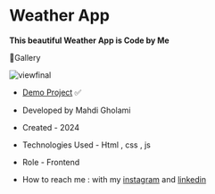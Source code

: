 # Weather App

**This beautiful Weather App is Code by Me**


📸Gallery

![viewfinal](https://github.com/user-attachments/assets/8994bbe3-092a-4a67-a3ca-354a1817e7d3)

- [Demo Project]() ✅

- Developed by Mahdi Gholami

- Created - 2024

- Technologies Used - Html , css , js

- Role - Frontend

- How to reach me : with my [instagram](https://www.instagram.com/mahdi_gholami_web/profilecard/?igsh=OGJ0YWlmZWh0YnN1) and [linkedin](www.linkedin.com/in/mahdi-gholami-developer)
